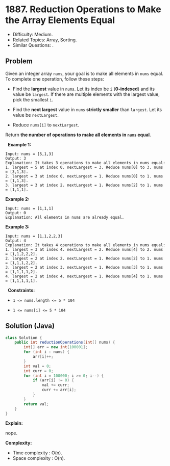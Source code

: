 # 1887. Reduction Operations to Make the Array Elements Equal

- Difficulty: Medium.
- Related Topics: Array, Sorting.
- Similar Questions: .

## Problem

Given an integer array ```nums```, your goal is to make all elements in ```nums``` equal. To complete one operation, follow these steps:


	
- Find the **largest** value in ```nums```. Let its index be ```i``` (**0-indexed**) and its value be ```largest```. If there are multiple elements with the largest value, pick the smallest ```i```.
	
- Find the **next largest** value in ```nums``` **strictly smaller** than ```largest```. Let its value be ```nextLargest```.
	
- Reduce ```nums[i]``` to ```nextLargest```.


Return **the number of operations to make all elements in **```nums```** equal**.

 
**Example 1:**

```
Input: nums = [5,1,3]
Output: 3
Explanation: It takes 3 operations to make all elements in nums equal:
1. largest = 5 at index 0. nextLargest = 3. Reduce nums[0] to 3. nums = [3,1,3].
2. largest = 3 at index 0. nextLargest = 1. Reduce nums[0] to 1. nums = [1,1,3].
3. largest = 3 at index 2. nextLargest = 1. Reduce nums[2] to 1. nums = [1,1,1].
```

**Example 2:**

```
Input: nums = [1,1,1]
Output: 0
Explanation: All elements in nums are already equal.
```

**Example 3:**

```
Input: nums = [1,1,2,2,3]
Output: 4
Explanation: It takes 4 operations to make all elements in nums equal:
1. largest = 3 at index 4. nextLargest = 2. Reduce nums[4] to 2. nums = [1,1,2,2,2].
2. largest = 2 at index 2. nextLargest = 1. Reduce nums[2] to 1. nums = [1,1,1,2,2].
3. largest = 2 at index 3. nextLargest = 1. Reduce nums[3] to 1. nums = [1,1,1,1,2].
4. largest = 2 at index 4. nextLargest = 1. Reduce nums[4] to 1. nums = [1,1,1,1,1].
```

 
**Constraints:**


	
- ```1 <= nums.length <= 5 * 104```
	
- ```1 <= nums[i] <= 5 * 104```



## Solution (Java)

```java
class Solution {
    public int reductionOperations(int[] nums) {
        int[] arr = new int[100001];
        for (int i : nums) {
            arr[i]++;
        }
        int val = 0;
        int curr = 0;
        for (int i = 100000; i >= 0; i--) {
            if (arr[i] != 0) {
                val += curr;
                curr += arr[i];
            }
        }
        return val;
    }
}
```

**Explain:**

nope.

**Complexity:**

* Time complexity : O(n).
* Space complexity : O(n).
